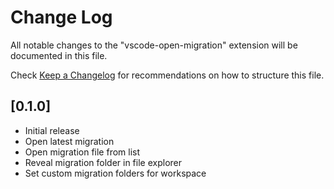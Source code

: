 # Change Log

All notable changes to the "vscode-open-migration" extension will be documented in this file.

Check [Keep a Changelog](http://keepachangelog.com/) for recommendations on how to structure this file.

## [0.1.0]

- Initial release
- Open latest migration
- Open migration file from list
- Reveal migration folder in file explorer
- Set custom migration folders for workspace
